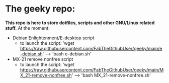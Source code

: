 # The geeky repo:
**This repo is here to store dotfiles, scripts and other GNU/Linux related stuff.**
At the moment:
- Debian Enlightenment/E-desktop script
    - to launch the script:
    'wget https://raw.githubusercontent.com/FabTheGithubUser/geeky/main/e-debian.sh'
   --> 'bash e-debian.sh'
- MX-21 remove nonfree script
    - to launch the script:
    'wget https://raw.githubusercontent.com/FabTheGithubUser/geeky/main/MX_21-remove-nonfree.sh'
   --> 'bash MX_21-remove-nonfree.sh'
